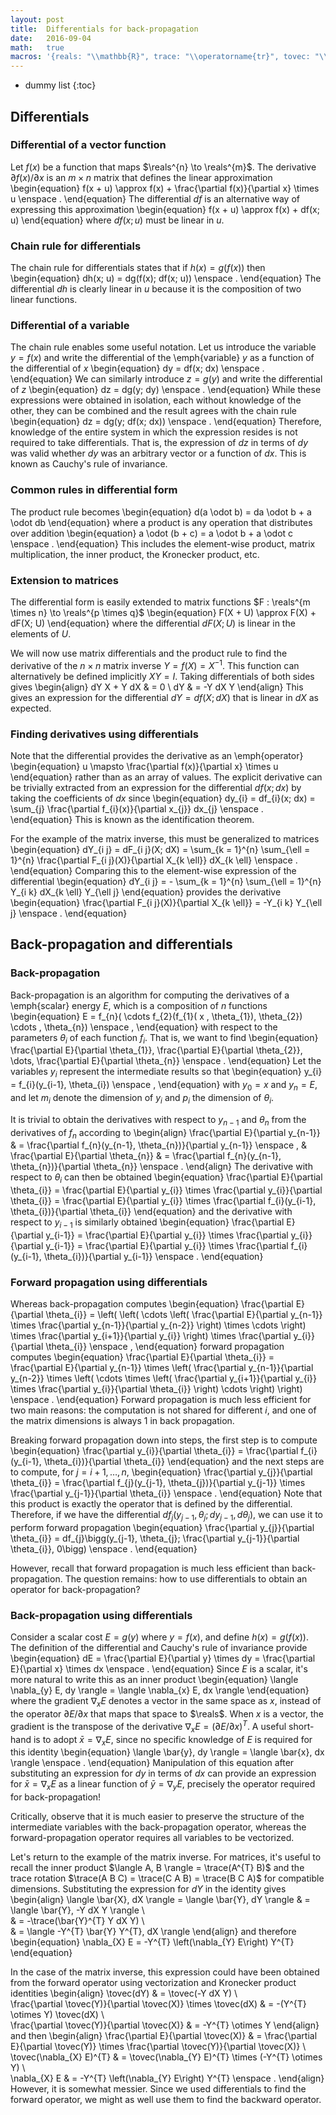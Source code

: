```yaml
---
layout: post
title:  Differentials for back-propagation
date:   2016-09-04
math:   true
macros: '{reals: "\\mathbb{R}", trace: "\\operatorname{tr}", tovec: "\\operatorname{vec}"}'
---
```


- dummy list
{:toc}

Differentials
---

### Differential of a vector function ###

Let $f(x)$ be a function that maps $\reals^{n} \to \reals^{m}$.
The derivative $\partial f(x) / \partial x$ is an $m \times n$ matrix that defines the linear approximation
\begin{equation}
f(x + u) \approx f(x) + \frac{\partial f(x)}{\partial x} \times u \enspace .
\end{equation}
The differential $df$ is an alternative way of expressing this approximation
\begin{equation}
f(x + u) \approx f(x) + df(x; u)
\end{equation}
where $df(x; u)$ must be linear in $u$.

### Chain rule for differentials ###

The chain rule for differentials states that if $h(x) = g(f(x))$ then
\begin{equation}
dh(x; u) = dg(f(x); df(x; u)) \enspace .
\end{equation}
The differential $dh$ is clearly linear in $u$ because it is the composition of two linear functions.

### Differential of a variable ###

The chain rule enables some useful notation.
Let us introduce the variable $y = f(x)$ and write the differential of the \emph{variable} $y$ as a function of the differential of $x$
\begin{equation} dy = df(x; dx) \enspace . \end{equation}
We can similarly introduce $z = g(y)$ and write the differential of $z$
\begin{equation} dz = dg(y; dy) \enspace . \end{equation}
While these expressions were obtained in isolation, each without knowledge of the other, they can be combined and the result agrees with the chain rule
\begin{equation}
dz = dg(y; df(x; dx)) \enspace .
\end{equation}
Therefore, knowledge of the entire system in which the expression resides is not required to take differentials.
That is, the expression of $dz$ in terms of $dy$ was valid whether $dy$ was an arbitrary vector or a function of $dx$.
This is known as Cauchy's rule of invariance.

### Common rules in differential form ###

The product rule becomes
\begin{equation}
d(a \odot b) = da \odot b + a \odot db
\end{equation}
where a product is any operation that distributes over addition
\begin{equation}
a \odot (b + c) = a \odot b + a \odot c \enspace .
\end{equation}
This includes the element-wise product, matrix multiplication, the inner product, the Kronecker product, etc.

### Extension to matrices ###

The differential form is easily extended to matrix functions $F : \reals^{m \times n} \to \reals^{p \times q}$
\begin{equation}
F(X + U) \approx F(X) + dF(X; U)
\end{equation}
where the differential $dF(X; U)$ is linear in the elements of $U$.

We will now use matrix differentials and the product rule to find the derivative of the $n \times n$ matrix inverse $Y = f(X) = X^{-1}$.
This function can alternatively be defined implicitly $X Y = I$.
Taking differentials of both sides gives
\begin{align}
dY X + Y dX & = 0 \\
dY & = -Y dX Y
\end{align}
This gives an expression for the differential $dY = df(X; dX)$ that is linear in $dX$ as expected.

### Finding derivatives using differentials ###

Note that the differential provides the derivative as an \emph{operator}
\begin{equation}
u \mapsto \frac{\partial f(x)}{\partial x} \times u
\end{equation}
rather than as an array of values.
The explicit derivative can be trivially extracted from an expression for the differential $df(x; dx)$ by taking the coefficients of $dx$ since
\begin{equation}
dy_{i} = df_{i}(x; dx) = \sum_{j} \frac{\partial f_{i}(x)}{\partial x_{j}} dx_{j} \enspace .
\end{equation}
This is known as the identification theorem.

For the example of the matrix inverse, this must be generalized to matrices
\begin{equation}
dY_{i j} = dF_{i j}(X; dX) = \sum_{k = 1}^{n} \sum_{\ell = 1}^{n} \frac{\partial F_{i j}(X)}{\partial X_{k \ell}} dX_{k \ell} \enspace .
\end{equation}
Comparing this to the element-wise expression of the differential
\begin{equation}
dY_{i j} = - \sum_{k = 1}^{n} \sum_{\ell = 1}^{n} Y_{i k} dX_{k \ell} Y_{\ell j}
\end{equation}
provides the derivative
\begin{equation}
\frac{\partial F_{i j}(X)}{\partial X_{k \ell}} = -Y_{i k} Y_{\ell j} \enspace .
\end{equation}


Back-propagation and differentials
---

### Back-propagation ###

Back-propagation is an algorithm for computing the derivatives of a \emph{scalar} energy $E$, which is a composition of $n$ functions
\begin{equation}
E = f_{n}( \cdots f_{2}(f_{1}( x , \theta_{1}), \theta_{2}) \cdots , \theta_{n}) \enspace ,
\end{equation}
with respect to the parameters $\theta_{i}$ of each function $f_{i}$.
That is, we want to find
\begin{equation}
\frac{\partial E}{\partial \theta_{1}}, \frac{\partial E}{\partial \theta_{2}}, \dots, \frac{\partial E}{\partial \theta_{n}} \enspace .
\end{equation}
Let the variables $y_{i}$ represent the intermediate results so that
\begin{equation}
y_{i} = f_{i}(y_{i-1}, \theta_{i}) \enspace ,
\end{equation}
with $y_{0} = x$ and $y_{n} = E$, and let $m_{i}$ denote the dimension of $y_{i}$ and $p_{i}$ the dimension of $\theta_{i}$.

It is trivial to obtain the derivatives with respect to $y_{n-1}$ and $\theta_{n}$ from the derivatives of $f_{n}$ according to
\begin{align}
\frac{\partial E}{\partial y_{n-1}}
  & = \frac{\partial f_{n}(y_{n-1}, \theta_{n})}{\partial y_{n-1}} \enspace , &
\frac{\partial E}{\partial \theta_{n}}
  & = \frac{\partial f_{n}(y_{n-1}, \theta_{n})}{\partial \theta_{n}} \enspace .
\end{align}
The derivative with respect to $\theta_{i}$ can then be obtained
\begin{equation}
\frac{\partial E}{\partial \theta_{i}}
= \frac{\partial E}{\partial y_{i}} \times \frac{\partial y_{i}}{\partial \theta_{i}}
= \frac{\partial E}{\partial y_{i}} \times \frac{\partial f_{i}(y_{i-1}, \theta_{i})}{\partial \theta_{i}}
\end{equation}
and the derivative with respect to $y_{i-1}$ is similarly obtained
\begin{equation}
\frac{\partial E}{\partial y_{i-1}}
= \frac{\partial E}{\partial y_{i}} \times \frac{\partial y_{i}}{\partial y_{i-1}}
= \frac{\partial E}{\partial y_{i}} \times \frac{\partial f_{i}(y_{i-1}, \theta_{i})}{\partial y_{i-1}} \enspace .
\end{equation}

### Forward propagation using differentials ###

Whereas back-propagation computes
\begin{equation}
\frac{\partial E}{\partial \theta_{i}}
= \left(
  \left(
  \cdots
  \left(
  \frac{\partial E}{\partial y_{n-1}}
    \times \frac{\partial y_{n-1}}{\partial y_{n-2}}
  \right) \times
  \cdots
  \right) \times \frac{\partial y_{i+1}}{\partial y_{i}}
  \right) \times \frac{\partial y_{i}}{\partial \theta_{i}}
  \enspace ,
\end{equation}
forward propagation computes
\begin{equation}
\frac{\partial E}{\partial \theta_{i}}
= \frac{\partial E}{\partial y_{n-1}} \times \left(
  \frac{\partial y_{n-1}}{\partial y_{n-2}} \times \left(
  \cdots
  \times \left(
  \frac{\partial y_{i+1}}{\partial y_{i}} \times \frac{\partial y_{i}}{\partial \theta_{i}}
  \right)
  \cdots
  \right)
  \right)
  \enspace .
\end{equation}
Forward propagation is much less efficient for two main reasons: the computation is not shared for different $i$, and one of the matrix dimensions is always 1 in back propagation.

Breaking forward propagation down into steps, the first step is to compute
\begin{equation}
\frac{\partial y_{i}}{\partial \theta_{i}}
  = \frac{\partial f_{i}(y_{i-1}, \theta_{i})}{\partial \theta_{i}}
\end{equation}
and the next steps are to compute, for $j = i+1, \dots, n$,
\begin{equation}
\frac{\partial y_{j}}{\partial \theta_{i}}
  = \frac{\partial f_{j}(y_{j-1}, \theta_{j})}{\partial y_{j-1}}
    \times \frac{\partial y_{j-1}}{\partial \theta_{i}} \enspace .
\end{equation}
Note that this product is exactly the operator that is defined by the differential.
Therefore, if we have the differential $df_{j}(y_{j-1}, \theta_{j}; dy_{j-1}, d\theta_{j})$, we can use it to perform forward propagation
\begin{equation}
\frac{\partial y_{j}}{\partial \theta_{i}}
  = df_{j}\bigg(y_{j-1}, \theta_{j}; \frac{\partial y_{j-1}}{\partial \theta_{i}}, 0\bigg) \enspace .
\end{equation}

However, recall that forward propagation is much less efficient than back-propagation.
The question remains: how to use differentials to obtain an operator for back-propagation?

### Back-propagation using differentials ###

Consider a scalar cost $E = g(y)$ where $y = f(x)$, and define $h(x) = g(f(x))$.
The definition of the differential and Cauchy's rule of invariance provide
\begin{equation}
dE = \frac{\partial E}{\partial y} \times dy = \frac{\partial E}{\partial x} \times dx \enspace .
\end{equation}
Since $E$ is a scalar, it's more natural to write this as an inner product
\begin{equation}
\langle \nabla_{y} E, dy \rangle = \langle \nabla_{x} E, dx \rangle
\end{equation}
where the gradient $\nabla_{x} E$ denotes a vector in the same space as $x$, instead of the operator $\partial E / \partial x$ that maps that space to $\reals$.
When $x$ is a vector, the gradient is the transpose of the derivative $\nabla_{x} E = (\partial E / \partial x)^{T}$.
A useful short-hand is to adopt $\bar{x} = \nabla_{x} E$, since no specific knowledge of $E$ is required for this identity
\begin{equation}
\langle \bar{y}, dy \rangle = \langle \bar{x}, dx \rangle \enspace .
\end{equation}
Manipulation of this equation after substituting an expression for $dy$ in terms of $dx$ can provide an expression for $\bar{x} = \nabla_{x} E$ as a linear function of $\bar{y} = \nabla_{y} E$, precisely the operator required for back-propagation!

Critically, observe that it is much easier to preserve the structure of the intermediate variables with the back-propagation operator, whereas the forward-propagation operator requires all variables to be vectorized.

Let's return to the example of the matrix inverse.
For matrices, it's useful to recall the inner product $\langle A, B \rangle = \trace(A^{T} B)$ and the trace rotation $\trace(A B C) = \trace(C A B) = \trace(B C A)$ for compatible dimensions.
Substituting the expression for $dY$ in the identity gives
\begin{align}
\langle \bar{X}, dX \rangle = \langle \bar{Y}, dY \rangle
& = \langle \bar{Y}, -Y dX Y \rangle \\\
& = -\trace(\bar{Y}^{T} Y dX Y) \\\
& = \langle -Y^{T} \bar{Y} Y^{T}, dX \rangle
\end{align}
and therefore
\begin{equation}
\nabla_{X} E = -Y^{T} \left(\nabla_{Y} E\right) Y^{T}
\end{equation}

In the case of the matrix inverse, this expression could have been obtained from the forward operator using vectorization and Kronecker product identities
\begin{align}
\tovec(dY) & = \tovec(-Y dX Y) \\\
\frac{\partial \tovec(Y)}{\partial \tovec(X)} \times \tovec(dX) & = -(Y^{T} \otimes Y) \tovec(dX) \\\
\frac{\partial \tovec(Y)}{\partial \tovec(X)} & = -Y^{T} \otimes Y
\end{align}
and then
\begin{align}
\frac{\partial E}{\partial \tovec(X)}
  & = \frac{\partial E}{\partial \tovec(Y)} \times \frac{\partial \tovec(Y)}{\partial \tovec(X)} \\\
\tovec(\nabla_{X} E)^{T} & = \tovec(\nabla_{Y} E)^{T} \times (-Y^{T} \otimes Y) \\\
\nabla_{X} E & = -Y^{T} \left(\nabla_{Y} E\right) Y^{T}
\enspace .
\end{align}
However, it is somewhat messier.
Since we used differentials to find the forward operator, we might as well use them to find the backward operator.
